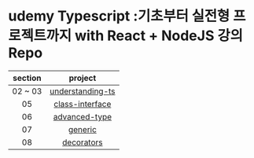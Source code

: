 # udemy Typescript :기초부터 실전형 프로젝트까지 with React + NodeJS 강의 Repo

| section |                                           project                                            |
| :-----: | :------------------------------------------------------------------------------------------: |
| 02 ~ 03 | [understanding-ts](https://github.com/Anjiwoong/TypeScript-Study/tree/main/understanding-ts) |
|   05    |  [class-interface](https://github.com/Anjiwoong/TypeScript-Study/tree/main/class-interface)  |
|   06    |    [advanced-type](https://github.com/Anjiwoong/TypeScript-Study/tree/main/advanced-type)    |
|   07    |          [generic](https://github.com/Anjiwoong/TypeScript-Study/tree/main/generic)          |
|   08    |       [decorators](https://github.com/Anjiwoong/TypeScript-Study/tree/main/decorators)       |
